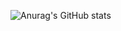 ![Anurag's GitHub stats](https://github-readme-stats.vercel.app/api?username=yassinebourakba&hide=contribs,prs)
